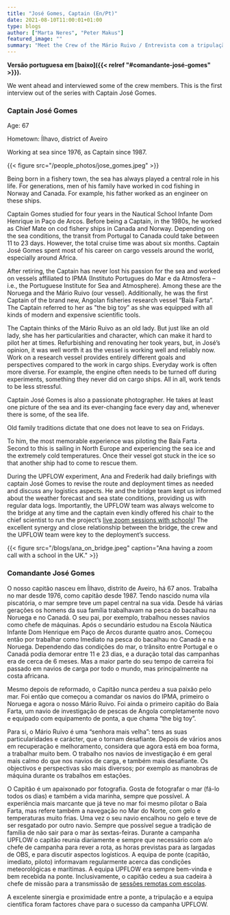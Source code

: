 ```yaml
---
title: "José Gomes, Captain (En/Pt)"
date: 2021-08-10T11:00:01+01:00
type: blogs
author: ["Marta Neres", "Peter Makus"]
featured_image: ""
summary: "Meet the Crew of the Mário Ruivo / Entrevista com a tripulação do Mário Ruivo"
---
```


**Versão portuguesa em [baixo]({{< relref "#comandante-josé-gomes" >}}).**

We went ahead and interviewed some of the crew members. This is the first interview out of the series with Captain José Gomes.

### Captain José Gomes ###

Age: 67

Hometown: Ílhavo, district of Aveiro

Working at sea since 1976, as Captain since 1987.

{{< figure src="/people_photos/jose_gomes.jpeg" >}}

Being born in a fishery town, the sea has always played a central role in his life. For generations, men of his family have worked in cod fishing in Norway and Canada. For example, his father worked as an engineer on these ships.

Captain Gomes studied for four years in the Nautical School Infante Dom Henrique in Paço de Arcos. Before being a Captain, in the 1980s, he worked as Chief Mate on cod fishery ships in Canada and Norway. Depending on the sea conditions, the transit from Portugal to Canada could take between 11 to 23 days. However, the total cruise time was about six months. Captain José Gomes spent most of his career on cargo vessels around the world, especially around Africa.

After retiring, the Captain has never lost his passion for the sea and worked on vessels affiliated to IPMA (Instituto Portugues do Mar e da Atmosfera – i.e., the Portuguese Institute for Sea and Atmosphere). Among these are the Noruega and the Mário Ruivo (our vessel). Additionally, he was the first Captain of the brand new, Angolan fisheries research vessel “Baía Farta”. The Captain referred to her as "the big toy” as she was equipped with all kinds of modern and expensive scientific tools.

The Captain thinks of the Mário Ruivo as an old lady. But just like an old lady, she has her particularities and character, which can make it hard to pilot her at times. Refurbishing and renovating her took years, but, in José’s opinion, it was well worth it as the vessel is working well and reliably now.
Work on a research vessel provides entirely different goals and perspectives compared to the work in cargo ships. Everyday work is often more diverse. For example, the engine often needs to be turned off during experiments, something they never did on cargo ships. All in all, work tends to be less stressful. 

Captain José Gomes is also a passionate photographer. He takes at least one picture of the sea and its ever-changing face every day and, whenever there is some, of the sea life.

Old family traditions dictate that one does not leave to sea on Fridays.

To him, the most memorable experience was piloting the Baía Farta . Second to this is sailing in North Europe and experiencing the sea ice and the extremely cold temperatures. Once their vessel got stuck in the ice so that another ship had to come to rescue them.

During the UPFLOW experiment, Ana and Frederik had daily briefings with captain José Gomes to revise the route and deployment times as needed and discuss any logistics aspects. He and the bridge team kept us informed about the weather forecast and sea state conditions, providing us with regular data logs. Importantly, the UPFLOW team was always welcome to the bridge at any time and the captain even kindly offered his chair to the chief scientist to run the project’s [live zoom sessions with schools](https://upflow-eu.github.io/experiment/blogs/outreach/)! The excellent synergy and close relationship between the bridge, the crew and the UPFLOW team were key to the deployment’s success.

{{< figure src="/blogs/ana_on_bridge.jpeg" caption="Ana having a zoom call with a school in the UK." >}}


### Comandante José Gomes ###

O nosso capitão nasceu em Ílhavo, distrito de Aveiro, há 67 anos. Trabalha no mar desde 1976, como capitão desde 1987.
Tendo nascido numa vila piscatória, o mar sempre teve um papel central na sua vida. Desde há várias gerações os homens da sua família trabalhavam na pesca do bacalhau na Noruega e no Canadá. O seu pai, por exemplo, trabalhou nesses navios como chefe de máquinas.
Após o secundário estudou na Escola Náutica Infante Dom Henrique em Paço de Arcos durante quatro anos. Começou então por trabalhar como Imediato na pesca do bacalhau no Canadá e na Noruega. Dependendo das condições do mar, o trânsito entre Portugal e o Canadá podia demorar entre 11 e 23 dias, e a duração total das campanhas era de cerca de 6 meses. Mas a maior parte do seu tempo de carreira foi passado em navios de carga por todo o mundo, mas principalmente na costa africana. 

Mesmo depois de reformado, o Capitão nunca perdeu a sua paixão pelo mar. Foi então que começou a comandar os navios do IPMA, primeiro o Noruega e agora o nosso  Mário Ruivo. Foi ainda o primeiro capitão do Baía Farta, um navio de investigação de pescas de Angola completamente novo e equipado com equipamento de ponta, a que chama “the big toy”.

Para si, o Mário Ruivo é uma “senhora mais velha”: tens as suas particularidades e carácter, que o tornam desafiante. Depois de vários anos em recuperação e melhoramento, considera que agora está em boa forma, a trabalhar muito bem. 
O trabalho nos navios de investigação é em geral mais calmo do que nos navios de carga, e também mais desafiante. Os objectivos e perspectivas são mais diversos; por exemplo as manobras de máquina durante os trabalhos em estações. 

O Capitão é um apaixonado por fotografia. Gosta de fotografar o mar (fá-lo todos os dias) e também a vida marinha, sempre que possível. 
A experiência mais marcante que já teve no mar foi mesmo pilotar o Baía Farta, mas refere também a navegação no Mar do Norte, com gelo e temperaturas muito frias. Uma vez o seu navio encalhou no gelo e teve de ser resgatado por outro navio. Sempre que possível segue a tradição de família de não sair para o mar às sextas-feiras. 
Durante a campanha UPFLOW o capitão reunia diariamente e sempre que necessário com a/o chefe de campanha para rever a rota, as horas previstas para as largadas de OBS, e para discutir aspectos logísticos. A equipa de ponte (capitão, imediato, piloto)  informavam regularmente acerca das condições meteorológicas e marítimas. A equipa UPFLOW era sempre bem-vinda e bem recebida na ponte. Inclusivamente, o capitão cedeu a sua cadeira à chefe de missão para a transmissão de [sessões remotas com escolas](https://upflow-eu.github.io/experiment/blogs/outreach/).

A excelente sinergia e proximidade entre a ponte, a tripulação e a equipa científica foram factores chave para o sucesso da campanha UPFLOW.
